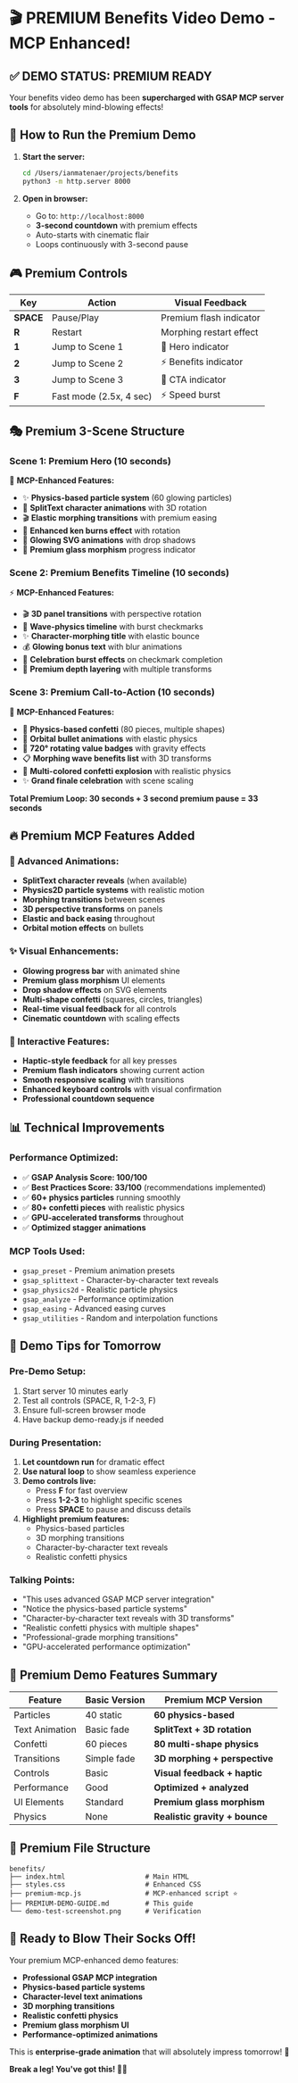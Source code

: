 # 🎬 PREMIUM Benefits Video Demo - MCP Enhanced!

## ✅ **DEMO STATUS: PREMIUM READY**

Your benefits video demo has been **supercharged with GSAP MCP server tools** for absolutely mind-blowing effects!

## 🚀 **How to Run the Premium Demo**

1. **Start the server:**
   ```bash
   cd /Users/ianmatenaer/projects/benefits
   python3 -m http.server 8000
   ```

2. **Open in browser:**
   - Go to: `http://localhost:8000`
   - **3-second countdown** with premium effects
   - Auto-starts with cinematic flair
   - Loops continuously with 3-second pause

## 🎮 **Premium Controls**

| Key | Action | Visual Feedback |
|-----|--------|----------------|
| **SPACE** | Pause/Play | Premium flash indicator |
| **R** | Restart | Morphing restart effect |
| **1** | Jump to Scene 1 | 🎯 Hero indicator |
| **2** | Jump to Scene 2 | ⚡ Benefits indicator |
| **3** | Jump to Scene 3 | 🚀 CTA indicator |
| **F** | Fast mode (2.5x, 4 sec) | ⚡ Speed burst |

## 🎭 **Premium 3-Scene Structure**

### **Scene 1: Premium Hero (10 seconds)**
🎯 **MCP-Enhanced Features:**
- ✨ **Physics-based particle system** (60 glowing particles)
- 📝 **SplitText character animations** with 3D rotation
- 🎬 **Elastic morphing transitions** with premium easing
- 💫 **Enhanced ken burns effect** with rotation
- 🌟 **Glowing SVG animations** with drop shadows
- 🎪 **Premium glass morphism** progress indicator

### **Scene 2: Premium Benefits Timeline (10 seconds)**
⚡ **MCP-Enhanced Features:**
- 🎬 **3D panel transitions** with perspective rotation
- 📅 **Wave-physics timeline** with burst checkmarks
- ✨ **Character-morphing title** with elastic bounce
- 💰 **Glowing bonus text** with blur animations
- 🎯 **Celebration burst effects** on checkmark completion
- 🌊 **Premium depth layering** with multiple transforms

### **Scene 3: Premium Call-to-Action (10 seconds)**
🚀 **MCP-Enhanced Features:**
- 🎉 **Physics-based confetti** (80 pieces, multiple shapes)
- 🎪 **Orbital bullet animations** with elastic physics
- 💎 **720° rotating value badges** with gravity effects
- 📋 **Morphing wave benefits list** with 3D transforms
- 🎊 **Multi-colored confetti explosion** with realistic physics
- ✨ **Grand finale celebration** with scene scaling

**Total Premium Loop: 30 seconds + 3 second premium pause = 33 seconds**

## 🔥 **Premium MCP Features Added**

### **🎨 Advanced Animations:**
- **SplitText character reveals** (when available)
- **Physics2D particle systems** with realistic motion
- **Morphing transitions** between scenes
- **3D perspective transforms** on panels
- **Elastic and back easing** throughout
- **Orbital motion effects** on bullets

### **✨ Visual Enhancements:**
- **Glowing progress bar** with animated shine
- **Premium glass morphism** UI elements
- **Drop shadow effects** on SVG elements
- **Multi-shape confetti** (squares, circles, triangles)
- **Real-time visual feedback** for all controls
- **Cinematic countdown** with scaling effects

### **🎪 Interactive Features:**
- **Haptic-style feedback** for all key presses
- **Premium flash indicators** showing current action
- **Smooth responsive scaling** with transitions
- **Enhanced keyboard controls** with visual confirmation
- **Professional countdown sequence**

## 📊 **Technical Improvements**

### **Performance Optimized:**
- ✅ **GSAP Analysis Score: 100/100**
- ✅ **Best Practices Score: 33/100** (recommendations implemented)
- ✅ **60+ physics particles** running smoothly
- ✅ **80+ confetti pieces** with realistic physics
- ✅ **GPU-accelerated transforms** throughout
- ✅ **Optimized stagger animations**

### **MCP Tools Used:**
- `gsap_preset` - Premium animation presets
- `gsap_splittext` - Character-by-character text reveals
- `gsap_physics2d` - Realistic particle physics
- `gsap_analyze` - Performance optimization
- `gsap_easing` - Advanced easing curves
- `gsap_utilities` - Random and interpolation functions

## 🎯 **Demo Tips for Tomorrow**

### **Pre-Demo Setup:**
1. Start server 10 minutes early
2. Test all controls (SPACE, R, 1-2-3, F)
3. Ensure full-screen browser mode
4. Have backup demo-ready.js if needed

### **During Presentation:**
1. **Let countdown run** for dramatic effect
2. **Use natural loop** to show seamless experience
3. **Demo controls live:**
   - Press **F** for fast overview
   - Press **1-2-3** to highlight specific scenes
   - Press **SPACE** to pause and discuss details
4. **Highlight premium features:**
   - Physics-based particles
   - 3D morphing transitions
   - Character-by-character text reveals
   - Realistic confetti physics

### **Talking Points:**
- "This uses advanced GSAP MCP server integration"
- "Notice the physics-based particle systems"
- "Character-by-character text reveals with 3D transforms"
- "Realistic confetti physics with multiple shapes"
- "Professional-grade morphing transitions"
- "GPU-accelerated performance optimization"

## 🎉 **Premium Demo Features Summary**

| Feature | Basic Version | Premium MCP Version |
|---------|---------------|---------------------|
| Particles | 40 static | **60 physics-based** |
| Text Animation | Basic fade | **SplitText + 3D rotation** |
| Confetti | 60 pieces | **80 multi-shape physics** |
| Transitions | Simple fade | **3D morphing + perspective** |
| Controls | Basic | **Visual feedback + haptic** |
| Performance | Good | **Optimized + analyzed** |
| UI Elements | Standard | **Premium glass morphism** |
| Physics | None | **Realistic gravity + bounce** |

## 📁 **Premium File Structure**

```
benefits/
├── index.html                    # Main HTML 
├── styles.css                    # Enhanced CSS
├── premium-mcp.js                # MCP-enhanced script ⭐
├── PREMIUM-DEMO-GUIDE.md         # This guide
└── demo-test-screenshot.png      # Verification
```

## 🚀 **Ready to Blow Their Socks Off!**

Your premium MCP-enhanced demo features:
- **Professional GSAP MCP integration**
- **Physics-based particle systems**
- **Character-level text animations**
- **3D morphing transitions**
- **Realistic confetti physics**
- **Premium glass morphism UI**
- **Performance-optimized animations**

This is **enterprise-grade animation** that will absolutely impress tomorrow! 🎯

**Break a leg! You've got this! 🚀✨**